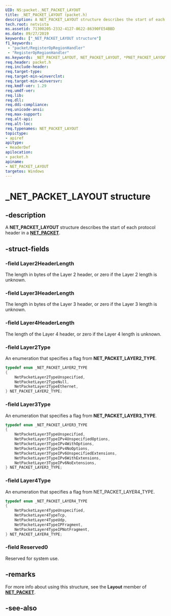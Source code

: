 ```yaml
---
UID: NS:packet._NET_PACKET_LAYOUT
title: _NET_PACKET_LAYOUT (packet.h)
description: A NET_PACKET_LAYOUT structure describes the start of each protocol header in a NET_PACKET.
tech.root: netvista
ms.assetid: 71300205-2332-4127-8622-86390FE54BBD
ms.date: 09/27/2019
keywords: ["_NET_PACKET_LAYOUT structure"]
f1_keywords:
 - "packet/RegisterOpRegionHandler"
 - "RegisterOpRegionHandler"
ms.keywords: _NET_PACKET_LAYOUT, NET_PACKET_LAYOUT, *PNET_PACKET_LAYOUT, _NET_PACKET_LAYER2_TYPE, NET_PACKET_LAYER2_TYPE, _NET_PACKET_LAYER3_TYPE, NET_PACKET_LAYER3_TYPE, _NET_PACKET_LAYER4_TYPE, NET_PACKET_LAYER4_TYPE
req.header: packet.h
req.include-header:
req.target-type:
req.target-min-winverclnt:
req.target-min-winversvr:
req.kmdf-ver: 1.29
req.umdf-ver:
req.lib:
req.dll:
req.ddi-compliance:
req.unicode-ansi:
req.max-support:
req.alt-api:
req.alt-loc:
req.typenames: NET_PACKET_LAYOUT
topictype: 
- apiref
apitype: 
- HeaderDef
apilocation: 
- packet.h
apiname: 
- NET_PACKET_LAYOUT
targetos: Windows
---
```


# _NET_PACKET_LAYOUT structure

## -description



A **NET_PACKET_LAYOUT** structure describes the start of each protocol header in a [**NET_PACKET**](ns-packet-_net_packet.md).

## -struct-fields

### -field Layer2HeaderLength

The length in bytes of the Layer 2 header, or zero if the Layer 2 length is unknown.

### -field Layer3HeaderLength

The length in bytes of the Layer 3 header, or zero if the Layer 3 length is unknown.

### -field Layer4HeaderLength

The length of the Layer 4 header, or zero if the Layer 4 length is unknown.

### -field Layer2Type

An enumeration that specifies a flag from **NET_PACKET_LAYER2_TYPE**.

```c++
typedef enum _NET_PACKET_LAYER2_TYPE
{
    NetPacketLayer2TypeUnspecified,
    NetPacketLayer2TypeNull,
    NetPacketLayer2TypeEthernet,
} NET_PACKET_LAYER2_TYPE;
```

### -field Layer3Type

An enumeration that specifies a flag from **NET_PACKET_LAYER3_TYPE**.

```c++
typedef enum _NET_PACKET_LAYER3_TYPE
{
    NetPacketLayer3TypeUnspecified,
    NetPacketLayer3TypeIPv4UnspecifiedOptions,
    NetPacketLayer3TypeIPv4WithOptions,
    NetPacketLayer3TypeIPv4NoOptions,
    NetPacketLayer3TypeIPv6UnspecifiedExtensions,
    NetPacketLayer3TypeIPv6WithExtensions,
    NetPacketLayer3TypeIPv6NoExtensions,
} NET_PACKET_LAYER3_TYPE;
```

### -field Layer4Type

An enumeration that specifies a flag from NET_PACKET_LAYER4_TYPE.

```c++
typedef enum _NET_PACKET_LAYER4_TYPE
{
    NetPacketLayer4TypeUnspecified,
    NetPacketLayer4TypeTcp,
    NetPacketLayer4TypeUdp,
    NetPacketLayer4TypeIPFragment,
    NetPacketLayer4TypeIPNotFragment,
} NET_PACKET_LAYER4_TYPE;
```

### -field Reserved0

Reserved for system use.

## -remarks

For more info about using this structure, see the **Layout** member of [**NET_PACKET**](ns-packet-_net_packet.md).

## -see-also
